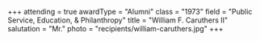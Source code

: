 +++
attending  = true
awardType  = "Alumni"
class      = "1973"
field      = "Public Service, Education, & Philanthropy"
title      = "William F. Caruthers II"
salutation = "Mr."
photo      = "recipients/william-caruthers.jpg"
+++
